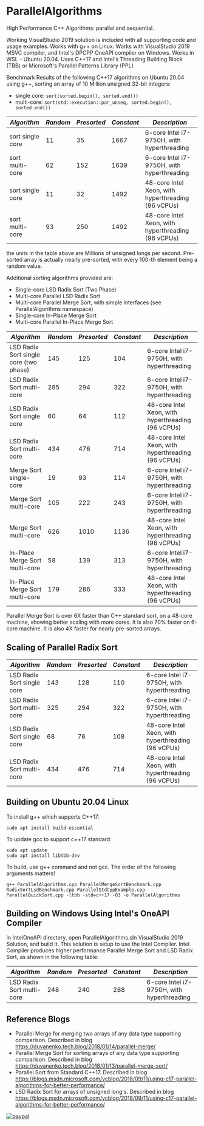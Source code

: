 # ParallelAlgorithms

High Performance C++ Algorithms: parallel and sequential.

Working VisualStudio 2019 solution is included with all supporting code and usage examples.
Works with g++ on Linux. Works with VisualStudio 2019 MSVC compiler, and Intel's DPCPP OneAPI compiler on Windows. Works in WSL - Ubuntu 20.04.
Uses C++17 and Intel's Threading Building Block (TBB) or Microsoft's Parallel Patterns Library (PPL)

Benchmark Results of the following C++17 algorithms on Ubuntu 20.04 using g++, sorting an array of 10 Million unsigned 32-bit integers:
- single core: ```sort(sorted.begin(), sorted.end())```
- multi-core: ```sort(std::execution::par_unseq, sorted.begin(), sorted.end())```

*Algorithm*|*Random*|*Presorted*|*Constant*|*Description*
--- | --- | --- | --- | ---
sort single core |11|35|1667| 6-core Intel i7-9750H, with hyperthreading
sort multi-core |62|152|1639| 6-core Intel i7-9750H, with hyperthreading
sort single core |11|32|1492| 48-core Intel Xeon, with hyperthreading (96 vCPUs)
sort multi-core |93|250|1492| 48-core Intel Xeon, with hyperthreading (96 vCPUs)

the units in the table above are Millions of unsigned longs per second. Pre-sorted array is actually nearly pre-sorted, with every 100-th element being a random value.

Additional sorting algorithms provided are:
- Single-core LSD Radix Sort (Two Phase)
- Multi-core Parallel LSD Radix Sort
- Multi-core Parallel Merge Sort, with simple interfaces (see ParallelAlgorithms namespace)
- Single-core In-Place Merge Sort
- Multi-core Parallel In-Place Merge Sort

*Algorithm*|*Random*|*Presorted*|*Constant*|*Description*
--- | --- | --- | --- | ---
LSD Radix Sort single core (two phase) |145|125|104| 6-core Intel i7-9750H, with hyperthreading
LSD Radix Sort multi-core |285|294|322| 6-core Intel i7-9750H, with hyperthreading
LSD Radix Sort single core |60|64|112| 48-core Intel Xeon, with hyperthreading (96 vCPUs)
LSD Radix Sort multi-core |434|476|714| 48-core Intel Xeon, with hyperthreading (96 vCPUs)
Merge Sort single-core |19|93|114| 6-core Intel i7-9750H, with hyperthreading
Merge Sort multi-core |105|222|243| 6-core Intel i7-9750H, with hyperthreading
Merge Sort multi-core |626|1010|1136| 48-core Intel Xeon, with hyperthreading (96 vCPUs)
In-Place Merge Sort multi-core |58|139|313| 6-core Intel i7-9750H, with hyperthreading
In-Place Merge Sort multi-core |179|286|333| 48-core Intel Xeon, with hyperthreading (96 vCPUs)

Parallel Merge Sort is over 6X faster than C++ standard sort, on a 48-core machine, showing better scaling
with more cores. It is also 70% faster on 6-core machine. It is also 4X faster for nearly pre-sorted arrays.

## Scaling of Parallel Radix Sort

*Algorithm*|*Random*|*Presorted*|*Constant*|*Description*
--- | --- | --- | --- | ---
LSD Radix Sort single core |143|128|110| 6-core Intel i7-9750H, with hyperthreading
LSD Radix Sort multi-core |325|294|322| 6-core Intel i7-9750H, with hyperthreading
LSD Radix Sort single core |68|76|108| 48-core Intel Xeon, with hyperthreading (96 vCPUs)
LSD Radix Sort multi-core |434|476|714| 48-core Intel Xeon, with hyperthreading (96 vCPUs)

## Building on Ubuntu 20.04 Linux
To install g++ which supports C++17:
```
sudo apt install build-essential
```

To update gcc to support c++17 standard:
```
sudo apt update
sudo apt install libtbb-dev
```

To build, use g++ command and not gcc. The order of the following arguments matters!
```
g++ ParallelAlgorithms.cpp ParallelMergeSortBenchmark.cpp RadixSortLsdBenchmark.cpp ParallelStdCppExample.cpp ParallelQuickSort.cpp -ltbb -std=c++17 -O3 -o ParallelAlgorithms
```

## Building on Windows Using Intel's OneAPI Compiler
In IntelOneAPI directory, open ParallelAlgorithms.sln VisualStudio 2019 Solution, and build it. This solution is setup to use the Intel Compiler.
Intel Compiler produces higher performance Parallel Merge Sort and LSD Radix Sort, as shown in the following table:

*Algorithm*|*Random*|*Presorted*|*Constant*|*Description*
--- | --- | --- | --- | ---
LSD Radix Sort multi-core |248|240|288| 6-core Intel i7-9750H, with hyperthreading

## Reference Blogs
- Parallel Merge for merging two arrays of any data type supporting comparison. Described in blog https://duvanenko.tech.blog/2018/01/14/parallel-merge/
- Parallel Merge Sort for sorting arrays of any data type supporting comparison. Described in blog https://duvanenko.tech.blog/2018/01/13/parallel-merge-sort/
- Parallel Sort from Standard C++17. Described in blog https://blogs.msdn.microsoft.com/vcblog/2018/09/11/using-c17-parallel-algorithms-for-better-performance/
- LSD Radix Sort for arrays of unsigned long's. Described in blog https://blogs.msdn.microsoft.com/vcblog/2018/09/11/using-c17-parallel-algorithms-for-better-performance/


[![paypal](https://www.paypalobjects.com/en_US/i/btn/btn_donateCC_LG.gif)](https://www.paypal.com/cgi-bin/webscr?cmd=_s-xclick&hosted_button_id=LDD8L7UPAC7QL)
